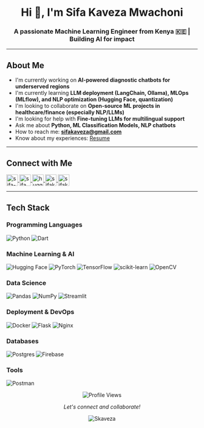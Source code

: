 <h1 align="center">Hi 👋, I'm Sifa Kaveza Mwachoni</h1>
<h3 align="center">A passionate Machine Learning Engineer from Kenya 🇰🇪 | Building AI for impact</h3>


---

## About Me

-  I'm currently working on **AI-powered diagnostic chatbots for underserved regions**
-  I'm currently learning **LLM deployment (LangChain, Ollama), MLOps (MLflow), and NLP optimization (Hugging Face, quantization)**
- I'm looking to collaborate on **Open-source ML projects in healthcare/finance (especially NLP/LLMs)**
- I'm looking for help with **Fine-tuning LLMs for multilingual support**
- Ask me about **Python, ML Classification Models, NLP chatbots**
- How to reach me: **sifakaveza@gmail.com**
- Know about my experiences: [Resume](https://docs.google.com/document/d/1a1L2TAVejGe_ys9QgPQiVHD4hmVbOVH4E11X34GCxEM/edit?usp=sharing)

---

## Connect with Me

<p align="left">
  <a href="https://www.linkedin.com/in/sifa-mwachoni/" target="blank">
    <img align="center" src="https://img.shields.io/badge/LinkedIn-0077B5?style=for-the-badge&logo=linkedin&logoColor=white" alt="sifa-mwachoni" height="30"/>
  </a>
  <a href="https://kaggle.com/sifamwachoni" target="blank">
    <img align="center" src="https://img.shields.io/badge/Kaggle-20BEFF?style=for-the-badge&logo=Kaggle&logoColor=white" alt="sifamwachoni" height="30"/>
  </a>
  <a href="https://huggingface.co/Skaveza" target="blank">
    <img align="center" src="https://img.shields.io/badge/Hugging%20Face-FFD21E?style=for-the-badge&logo=huggingface&logoColor=black" alt="huggingface" height="30"/>
  </a>
  <a href="https://instagram.com/sifakaveza" target="blank">
    <img align="center" src="https://img.shields.io/badge/Instagram-E4405F?style=for-the-badge&logo=instagram&logoColor=white" alt="sifakaveza" height="30"/>
  </a>
  <a href="mailto:sifakaveza@gmail.com" target="blank">
    <img align="center" src="https://img.shields.io/badge/Gmail-D14836?style=for-the-badge&logo=gmail&logoColor=white" alt="sifakaveza" height="30"/>
  </a>
</p>

---

## Tech Stack

### Programming Languages
![Python](https://img.shields.io/badge/python-3670A0?style=for-the-badge&logo=python&logoColor=ffdd54)
![Dart](https://img.shields.io/badge/dart-%230175C2.svg?style=for-the-badge&logo=dart&logoColor=white)

### Machine Learning & AI
![Hugging Face](https://img.shields.io/badge/Hugging%20Face-FFD21E?style=for-the-badge&logo=huggingface&logoColor=black)
![PyTorch](https://img.shields.io/badge/PyTorch-%23EE4C2C.svg?style=for-the-badge&logo=PyTorch&logoColor=white)
![TensorFlow](https://img.shields.io/badge/TensorFlow-%23FF6F00.svg?style=for-the-badge&logo=TensorFlow&logoColor=white)
![scikit-learn](https://img.shields.io/badge/scikit--learn-%23F7931E.svg?style=for-the-badge&logo=scikit-learn&logoColor=white)
![OpenCV](https://img.shields.io/badge/opencv-%23white.svg?style=for-the-badge&logo=opencv&logoColor=white)

### Data Science
![Pandas](https://img.shields.io/badge/pandas-%23150458.svg?style=for-the-badge&logo=pandas&logoColor=white)
![NumPy](https://img.shields.io/badge/numpy-%23013243.svg?style=for-the-badge&logo=numpy&logoColor=white)
![Streamlit](https://img.shields.io/badge/Streamlit-FF4B4B?style=for-the-badge&logo=Streamlit&logoColor=white)

### Deployment & DevOps
![Docker](https://img.shields.io/badge/docker-%230db7ed.svg?style=for-the-badge&logo=docker&logoColor=white)
![Flask](https://img.shields.io/badge/flask-%23000.svg?style=for-the-badge&logo=flask&logoColor=white)
![Nginx](https://img.shields.io/badge/nginx-%23009639.svg?style=for-the-badge&logo=nginx&logoColor=white)

### Databases
![Postgres](https://img.shields.io/badge/postgres-%23316192.svg?style=for-the-badge&logo=postgresql&logoColor=white)
![Firebase](https://img.shields.io/badge/firebase-%23039BE5.svg?style=for-the-badge&logo=firebase)

### Tools
![Postman](https://img.shields.io/badge/Postman-FF6C37?style=for-the-badge&logo=postman&logoColor=white)


<p align="center">
  <img src="https://visitcount.itsvg.in/api?id=Skaveza&label=Profile%20Views&color=0&icon=5&pretty=true" alt="Profile Views" />
</p>

<p align="center"> 
  <i>Let's connect and collaborate!</i> 
</p>

<p align="center">
  <img src="https://komarev.com/ghpvc/?username=Skaveza&label=Profile%20views&color=0e75b6&style=flat" alt="Skaveza" /> 
</p>
